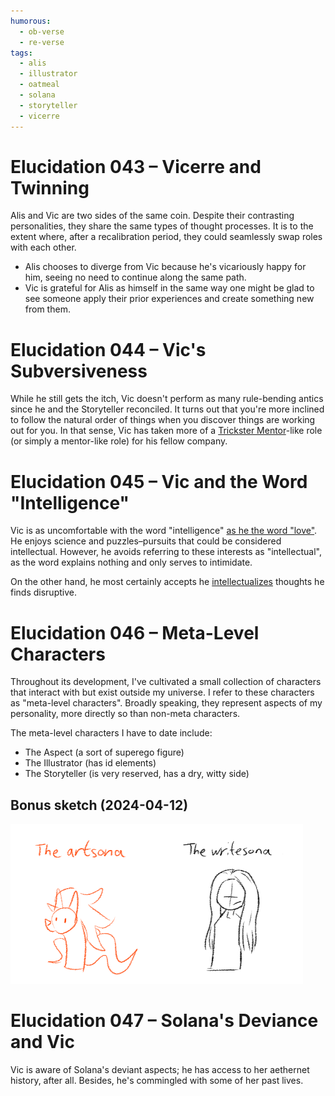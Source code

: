 ```yaml
---
humorous:
  - ob-verse
  - re-verse
tags:
  - alis
  - illustrator
  - oatmeal
  - solana
  - storyteller
  - vicerre
---
```


# Elucidation 043 – Vicerre and Twinning

Alis and Vic are two sides of the same coin. Despite their contrasting personalities, they share the same types of thought processes. It is to the extent where, after a recalibration period, they could seamlessly swap roles with each other.

- Alis chooses to diverge from Vic because he's vicariously happy for him, seeing no need to continue along the same path.
- Vic is grateful for Alis as himself in the same way one might be glad to see someone apply their prior experiences and create something new from them.

# Elucidation 044 – Vic's Subversiveness

While he still gets the itch, Vic doesn't perform as many rule-bending antics since he and the Storyteller reconciled. It turns out that you're more inclined to follow the natural order of things when you discover things are working out for you. In that sense, Vic has taken more of a [Trickster Mentor](https://tvtropes.org/pmwiki/pmwiki.php/Main/TricksterMentor)-like role (or simply a mentor-like role) for his fellow company.

# Elucidation 045 – Vic and the Word "Intelligence"

Vic is as uncomfortable with the word "intelligence" [as he the word "love"](../2023-q4/2023-12-18_icebreaker-099-100-101.md). He enjoys science and puzzles–pursuits that could be considered intellectual. However, he avoids referring to these interests as "intellectual", as the word explains nothing and only serves to intimidate.

On the other hand, he most certainly accepts he [intellectualizes](https://en.wikipedia.org/wiki/Intellectualization) thoughts he finds disruptive.

# Elucidation 046 – Meta-Level Characters

Throughout its development, I've cultivated a small collection of characters that interact with but exist outside my universe. I refer to these characters as "meta-level characters". Broadly speaking, they represent aspects of my personality, more directly so than non-meta characters.

The meta-level characters I have to date include:

- The Aspect (a sort of superego figure)
- The Illustrator (has id elements)
- The Storyteller (is very reserved, has a dry, witty side)

## Bonus sketch (2024-04-12)

<img src="assets/2024-04-12_image-148.png">

# Elucidation 047 – Solana's Deviance and Vic

Vic is aware of Solana's deviant aspects; he has access to her aethernet history, after all. Besides, he's commingled with some of her past lives.
